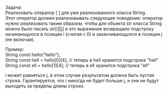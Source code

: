 Задача:     
Реализовать оператор [ ] для уже реализованного класса String.  
Этот оператор должен реализовывать следующее поведение: оператор нужно реализовать таким образом, чтобы для объекта str класса String можно было писать str[i][j] и это выражение возвращало подстроку начинающуюся в позиции i (считая с 0) и заканчивающуюся в позиции j (не включая).  

Пример:     
String const hello("hello");    
String const hell = hello[0][4]; // теперь в hell хранится подстрока "hell"     
String const ell  = hello[1][4]; // теперь в ell хранится подстрока "ell"

i может равняться j, в этом случае результатом должна быть пустая строка. Гарантируется, что i никогда не будет больше j, и они не будут выходить за пределы длины строки.

